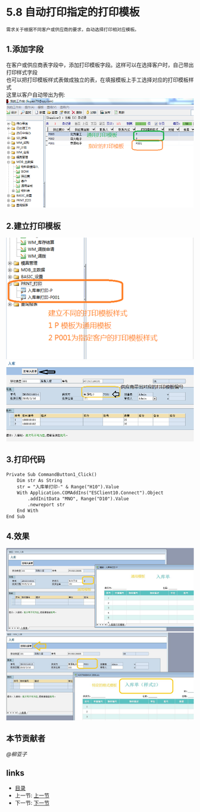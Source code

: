 # 5.8 自动打印指定的打印模板
	需求关于根据不同客户或供应商的要求，自动选择打印相对应模板。
	
## 1.添加字段
在客户或供应商表字段中，添加打印模板字段。这样可以在选择客户时，自己带出打印样式字段  
也可以把打印模板样式表做成独立的表，在填报模板上手工选择对应的打印模板样式  
这里以客户自动带出为例:  
![](images/5.8.1.png?raw=true)

## 2.建立打印模板
![](images/5.8.2.png?raw=true)
![](images/5.8.3.png?raw=true)

## 3.打印代码
```vba
Private Sub CommandButton1_Click()
	Dim str As String
	str = "入库单打印-" & Range("H10").Value
	With Application.COMAddIns("ESClient10.Connect").Object
		.addInitData "MNO", Range("D10").Value
		.newreport str
	End With
End Sub
```

## 4.效果
![](images/5.8.4.png?raw=true)
![](images/5.8.5.png?raw=true)

## 本节贡献者
*@柳亚子*

## links
  * [目录](<preface.md>)
  * 上一节: [上一节](<05.7.md>)
  * 下一节: [下一节](<05.9.md>)
